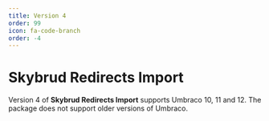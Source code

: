 ```yaml
---
title: Version 4
order: 99
icon: fa-code-branch
order: -4
---
```


# Skybrud Redirects Import

Version 4 of **Skybrud Redirects Import** supports Umbraco 10, 11 and 12. The package does not support older versions of Umbraco.

<ul class="cards-children"></ul>